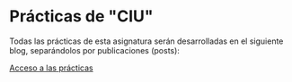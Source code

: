 # Prácticas de "CIU"

Todas las prácticas de esta asignatura serán desarrolladas en el siguiente blog, separándolos por publicaciones (posts):

[Acceso a las prácticas](https://josemap-99.github.io)
